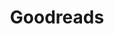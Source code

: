 ---
title: "Goodreads"
weight: 7
LucideIconName: "book-text"
description: "Everything I've read, am reading, and want to read."
link: "https://www.goodreads.com/mantecademani"
---